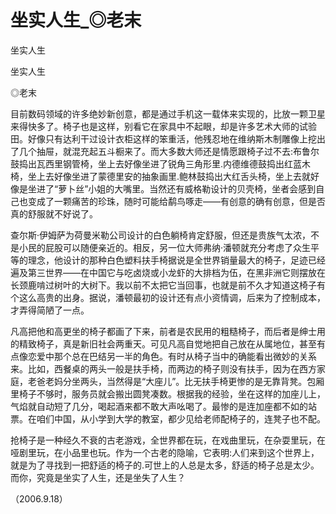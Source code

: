 # 坐实人生_◎老末

坐实人生

坐实人生

◎老末

目前数码领域的许多绝妙新创意，都是通过手机这一载体来实现的，比放一颗卫星来得快多了。椅子也是这样，别看它在家具中不起眼，却是许多艺术大师的试验田。好像只有达利干过设计衣柜这样的笨重活，他残忍地在维纳斯木制雕像上挖出了几个抽屉，就混充起五斗橱来了。而大多数大师还是情愿跟椅子过不去:布鲁尔鼓捣出瓦西里钢管椅，坐上去好像坐进了锐角三角形里.内德维德鼓捣出红蓝木椅，坐上去好像坐进了蒙德里安的抽象画里.鲍林鼓捣出大红舌头椅，坐上去就好像是坐进了“萝卜丝”小姐的大嘴里。当然还有威格勒设计的贝壳椅，坐者会感到自己也变成了一颗痛苦的珍珠，随时可能给鹬鸟啄走——有创意的确有创意，但是否真的舒服就不好说了。

查尔斯·伊姆萨为荷曼米勒公司设计的白色躺椅肯定舒服，但还是贵族气太浓，不是小民的屁股可以随便亲近的。相反，另一位大师弗纳·潘顿就充分考虑了众生平等的理念，他设计的那种白色塑料扶手椅据说是全世界销量最大的椅子，足迹已经遍及第三世界——在中国它与吃卤烧或小龙虾的大排档为伍，在黑非洲它则摆放在长颈鹿啃过树叶的大树下。我以前不太把它当回事，也就是前不久才知道这椅子有个这么高贵的出身。据说，潘顿最初的设计还有点小资情调，后来为了控制成本，才弄得简陋了一点。

凡高把他和高更坐的椅子都画了下来，前者是农民用的粗糙椅子，而后者是绅士用的精致椅子，真是新旧社会两重天。可见凡高自觉地把自己放在从属地位，甚至有点像恋爱中那个总在巴结另一半的角色。有时从椅子当中的确能看出微妙的关系来。比如，西餐桌的两头一般是扶手椅，而两边的椅子则没有扶手，因为在西方家庭，老爸老妈分坐两头，当然得是“大座儿”。比无扶手椅更惨的是无靠背凳。包厢里椅子不够时，服务员就会搬出圆凳凑数。根据我的经验，坐在这样的加座儿上，气焰就自动短了几分，喝起酒来都不敢大声吆喝了。最惨的是连加座都不如的站票。在咱们中国，从小学到大学的教室，都少见给老师配椅子的，连凳子也不配。

抢椅子是一种经久不衰的古老游戏，全世界都在玩，在戏曲里玩，在杂耍里玩，在哑剧里玩，在小品里也玩。作为一个古老的隐喻，它表明:人们来到这个世界上，就是为了寻找到一把舒适的椅子的.可世上的人总是太多，舒适的椅子总是太少。而你，究竟是坐实了人生，还是坐失了人生？

（2006.9.18）